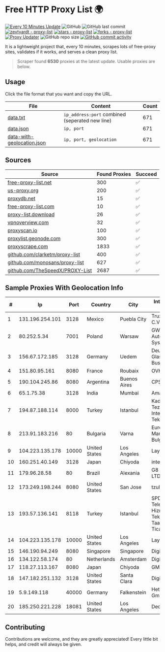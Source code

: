 
# Free HTTP Proxy List 🌍

[![Every 10 Minutes Update](https://github.com/mertguvencli/http-proxy-list/actions/workflows/main.yml/badge.svg?branch=main)](https://github.com/mertguvencli/http-proxy-list/actions/workflows/main.yml)
![GitHub](https://img.shields.io/github/license/mertguvencli/http-proxy-list)
![GitHub last commit](https://img.shields.io/github/last-commit/mertguvencli/http-proxy-list)
[![zevtyardt - proxy-list](https://img.shields.io/static/v1?label=zevtyardt&message=proxy-list&color=blue&logo=github)](https://github.com/zevtyardt/proxy-list "Go to GitHub repo")
[![stars - proxy-list](https://img.shields.io/github/stars/zevtyardt/proxy-list?style=social)](https://github.com/zevtyardt/proxy-list)
[![forks - proxy-list](https://img.shields.io/github/forks/zevtyardt/proxy-list?style=social)](https://github.com/zevtyardt/proxy-list)
[![Proxy Updater](https://github.com/zevtyardt/proxy-list/workflows/Proxy%20Updater/badge.svg)](https://github.com/zevtyardt/proxy-list/actions?query=workflow:"Proxy+Updater")
![GitHub repo size](https://img.shields.io/github/repo-size/zevtyardt/proxy-list)
[![GitHub commit activity](https://img.shields.io/github/commit-activity/m/zevtyardt/proxy-list?logo=commits)](https://github.com/zevtyardt/proxy-list/commits/main)

It is a lightweight project that, every 10 minutes, scrapes lots of free-proxy sites, validates if it works, and serves a clean proxy list.

> Scraper found **6530** proxies at the latest update. Usable proxies are below.

## Usage

Click the file format that you want and copy the URL.

|File|Content|Count|
|----|-------|-----|
|[data.txt](https://raw.githubusercontent.com/mertguvencli/http-proxy-list/main/proxy-list/data.txt)|`ip_address:port` combined (seperated new line)|671|
|[data.json](https://raw.githubusercontent.com/mertguvencli/http-proxy-list/main/proxy-list/data.json)|`ip, port`|671|
|[data-with-geolocation.json](https://raw.githubusercontent.com/mertguvencli/http-proxy-list/main/proxy-list/data-with-geolocation.json)|`ip, port, geolocation`|671|

## Sources

|Source|Found Proxies|Succeed|
|------|-------------|-------|
|[free-proxy-list.net](https://free-proxy-list.net)|300|✅|
|[us-proxy.org](https://www.us-proxy.org)|200|✅|
|[proxydb.net](http://proxydb.net)|15|✅|
|[free-proxy-list.com](https://free-proxy-list.com/?page=&port=&type%5B%5D=http&type%5B%5D=https&up_time=0&search=Search)|10|✅|
|[proxy-list.download](https://www.proxy-list.download/HTTP)|26|✅|
|[vpnoverview.com](https://vpnoverview.com/privacy/anonymous-browsing/free-proxy-servers)|32|✅|
|[proxyscan.io](https://www.proxyscan.io)|100|✅|
|[proxylist.geonode.com](https://proxylist.geonode.com/api/proxy-list?limit=300&page=1&sort_by=lastChecked&sort_type=desc&protocols=http,https)|300|✅|
|[proxyscrape.com](https://api.proxyscrape.com/v2/?request=displayproxies&protocol=http&timeout=10000&country=all&ssl=all&anonymity=all)|1833|✅|
|[github.com/clarketm/proxy-list](https://raw.githubusercontent.com/clarketm/proxy-list/master/proxy-list-raw.txt)|400|✅|
|[github.com/monosans/proxy-list](https://raw.githubusercontent.com/monosans/proxy-list/main/proxies/http.txt)|627|✅|
|[github.com/TheSpeedX/PROXY-List](https://raw.githubusercontent.com/TheSpeedX/PROXY-List/master/http.txt)|2687|✅|


## Sample Proxies With Geolocation Info

|#|Ip|Port|Country|City|Internet Service Provider|
|-|--|----|-------|----|-------------------------|
|1|131.196.254.101|3128|Mexico|Puebla City|Truxgo S. R.L. de C.V.|
|2|80.252.5.34|7001|Poland|Warsaw|GWNET Autonomus System|
|3|156.67.172.185|3128|Germany|Uedem|Deutsche Glasfaser Business GmbH|
|4|151.80.95.161|8080|France|Roubaix|OVH SAS|
|5|190.104.245.86|8080|Argentina|Buenos Aires|CPS|
|6|65.1.75.38|3128|India|Mumbai|Amazon.com|
|7|194.87.188.114|8000|Turkey|Istanbul|Kadir Huseyin Tezcan Nosspeed Internet Teknolojileri|
|8|213.91.183.216|80|Bulgaria|Varna|Eurocom Cable Management Bulgaria Ltd.|
|9|104.223.135.178|10000|United States|Los Angeles|LayerHost|
|10|160.251.40.149|3128|Japan|Chiyoda|interQ|
|11|179.96.28.58|80|Brazil|Alexania|G8 NETWORKS LTDA|
|12|173.249.198.244|8080|United States|San Jose|tzulo, inc.|
|13|193.57.136.141|8118|Turkey|Istanbul|SPDNet Telekomunikasyon Hizmetleri Bilgi Teknolojileri Taahhut Sanayi Ve Ticare|
|14|104.223.135.178|10000|United States|Los Angeles|LayerHost|
|15|146.190.94.249|8080|Singapore|Singapore|DigitalOcean, LLC|
|16|134.122.58.174|80|Netherlands|Amsterdam|DigitalOcean, LLC|
|17|118.27.113.167|8080|Japan|Chiyoda|GMO Internet, Inc.|
|18|147.182.251.132|3128|United States|Santa Clara|DigitalOcean, LLC|
|19|5.9.149.118|40000|Germany|Falkenstein|Hetzner Online GmbH|
|20|185.250.221.228|18081|United States|Los Angeles|DediPath|



## Contributing

Contributions are welcome, and they are greatly appreciated! Every
little bit helps, and credit will always be given.


